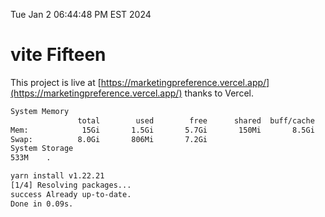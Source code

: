 Tue Jan  2 06:44:48 PM EST 2024

# vite Fifteen


This project is live at [https://marketingpreference.vercel.app/](https://marketingpreference.vercel.app/) thanks to Vercel.

```bash
System Memory
               total        used        free      shared  buff/cache   available
Mem:            15Gi       1.5Gi       5.7Gi       150Mi       8.5Gi        13Gi
Swap:          8.0Gi       806Mi       7.2Gi
System Storage
533M	.
```
```bash
yarn install v1.22.21
[1/4] Resolving packages...
success Already up-to-date.
Done in 0.09s.
```
